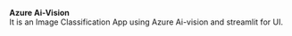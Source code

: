 <b>Azure Ai-Vision</b>
<br>
It is an Image Classification App using Azure Ai-vision and streamlit for UI.
